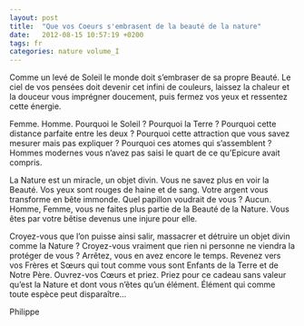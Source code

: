 ```yaml
---
layout: post
title:  "Que vos Coeurs s'embrasent de la beauté de la nature"
date:   2012-08-15 10:57:19 +0200
tags: fr
categories: nature volume_I
---
```

Comme un levé de Soleil le monde doit s’embraser de sa propre Beauté. Le ciel de vos pensées doit devenir cet infini de couleurs, laissez la chaleur et la douceur vous imprégner doucement, puis fermez vos yeux et ressentez cette énergie.

Femme. Homme. Pourquoi le Soleil ? Pourquoi la Terre ? Pourquoi cette distance parfaite entre les deux ? Pourquoi cette attraction que vous savez mesurer mais pas expliquer ? Pourquoi ces atomes qui s’assemblent ? Hommes modernes vous n’avez pas saisi le quart de ce qu’Epicure avait compris.

La Nature est un miracle, un objet divin. Vous ne savez plus en voir la Beauté. Vos yeux sont rouges de haine et de sang. Votre argent vous transforme en bête immonde. Quel papillon voudrait de vous ? Aucun. Homme, Femme, vous ne faites plus partie de la Beauté de la Nature. Vous êtes par votre bêtise devenus une injure pour elle.

Croyez-vous que l’on puisse ainsi salir, massacrer et détruire un objet divin comme la Nature ? Croyez-vous vraiment que rien ni personne ne viendra la protéger de vous ? Arrêtez, vous en avez encore le temps. Revenez vers vos Frères et Sœurs qui tout comme vous sont Enfants de la Terre et de Notre Père. Ouvrez-vos Cœurs et priez. Priez pour ce cadeau sans valeur qu’est la Nature et dont vous n’êtes qu’un élément. Élément qui comme toute espèce peut disparaître...

Philippe


<!-- 
Ce(tte) œuvre est mise à disposition selon les termes de la Licence Creative Commons Attribution - Pas d’Utilisation Commerciale 4.0 International.
-->